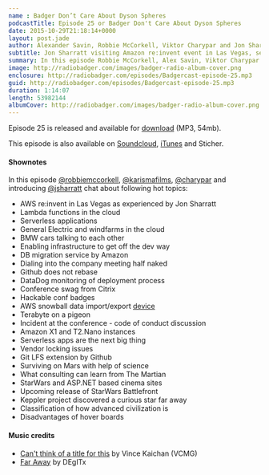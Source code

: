 ```yaml
---
name : Badger Don’t Care About Dyson Spheres
podcastTitle: Episode 25 or Badger Don't Care About Dyson Spheres
date: 2015-10-29T21:18:14+0000
layout: post.jade
author: Alexander Savin, Robbie McCorkell, Viktor Charypar and Jon Sharratt
subtitle: Jon Sharratt visiting Amazon re:invent event in Las Vegas, serverless apps, conference swag, snowballs, surviving on Mars, StarWars and ASP.NET based cinema sites, discovery of a curious star by Keppler project, and how advanced our civilization is on a global scale.
summary: In this episode Robbie McCorkell, Alex Savin, Viktor Charypar and our very special guest Jon Sharratt talk about Amazon re:invent event in Las Vegas, serverless apps, conference swag, snowballs, surviving on Mars, StarWars and ASP.NET based cinema sites, discovery of a curious star by Keppler project, and how advanced our civilization is on a global scale. For full shownotes and links check our website http://www.radiobadger.com
image: http://radiobadger.com/images/badger-radio-album-cover.png
enclosure: http://radiobadger.com/episodes/Badgercast-episode-25.mp3
guid: http://radiobadger.com/episodes/Badgercast-episode-25.mp3
duration: 1:14:07
length: 53982144
albumCover: http://radiobadger.com/images/badger-radio-album-cover.png
---
```


Episode 25 is released and available for [download](http://radiobadger.com/episodes/Badgercast-episode-25.mp3) (MP3, 54mb).

This episode is also available on [Soundcloud](https://soundcloud.com/karismafilms/radio-badger-episode-25), [iTunes](https://itunes.apple.com/gb/podcast/radio-badger-tech-podcast/id918884643?mt=2) and Sticher.

#### Shownotes

In this episode [@robbiemccorkell](https://twitter.com/robbiemccorkell), [@karismafilms](https://twitter.com/karismafilms), [@charypar](https://twitter.com/charypar) and introducing [@jsharratt](https://twitter.com/jsharratt) chat about following hot topics:

* AWS re:invent in Las Vegas as experienced by Jon Sharratt
* Lambda functions in the cloud
* Serverless applications
* General Electric and windfarms in the cloud
* BMW cars talking to each other
* Enabling infrastructure to get off the dev way
* DB migration service by Amazon
* Dialing into the company meeting half naked
* Github does not rebase
* DataDog monitoring of deployment process
* Conference swag from Citrix
* Hackable conf badges
* AWS snowball data import/export [device](https://aws.amazon.com/importexport/)
* Terabyte on a pigeon
* Incident at the conference - code of conduct discussion
* Amazon X1 and T2.Nano instances
* Serverless apps are the next big thing
* Vendor locking issues
* Git LFS extension by Github
* Surviving on Mars with help of science
* What consulting can learn from The Martian
* StarWars and ASP.NET based cinema sites
* Upcoming release of StarWars Battlefront
* Keppler project discovered a curious star far away
* Classification of how advanced civilization is
* Disadvantages of hover boards

#### Music credits

* [Can't think of a title for this](https://soundcloud.com/vincmg/cant-think-of-a-title-for-this) by Vince Kaichan (VCMG)
* [Far Away](https://soundcloud.com/degitx/far-away-1) by DEgITx
